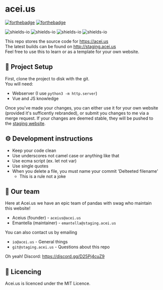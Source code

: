 # acei.us

[![forthebadge](https://forthebadge.com/images/badges/made-with-javascript.svg)](https://forthebadge.com) [![forthebadge](https://forthebadge.com/images/badges/made-with-vue.svg)](https://forthebadge.com)  

![shields-io](https://img.shields.io/badge/Development%20Progress-0%25-red) ![shields-io](https://img.shields.io/badge/Current%20Version-Seoul-blue) ![shields-io](https://img.shields.io/badge/Development%20Version-Tokyo-purple)  ![shields-io](https://img.shields.io/discord/807797061181243413?label=Discord&logo=discord)

This repo stores the source code for https://acei.us  
The latest builds can be found on http://staging.acei.us  
Feel free to use this to learn or as a template for your own website.  

## 💾 Project Setup
First, clone the project to disk with the git.  
You will need:
 - Webserver (I use `python3 -m http.server`)
 - Vue and JS knowledge
 
Once you've made your changes, you can either use it for your own website (provided it's sufficently rebranded), or submit you changes to me via a merge request.
If your changes are deemed stable, they will be pushed to the [staging website](http://staging.acei.us).

## ⚙ Development instructions
 - Keep your code clean
 - Use underscores not camel case or anything like that
 - Use ecma script (ex. let not var)
 - Use single quotes
 - When you delete a file, you must name your commit 'Delteeted filename'
   - This is a rule not a joke

## 👥 Our team
Here at Acei.us we have an epic team of pandas with swag who maintain this website!
  - Aceius (founder) - `aceius@acei.us`
  - Emantella (maintainer) - `emantella@staging.acei.us`
  
You can also contact us by emailing
  - `io@acei.us` - General things
  - `git@staging.acei.us` - Questions about this repo

Oh yeah! Discord: https://discord.gg/D25Pj4cuZ9

## 📜 Licencing
Acei.us is licenced under the MIT Licence.
